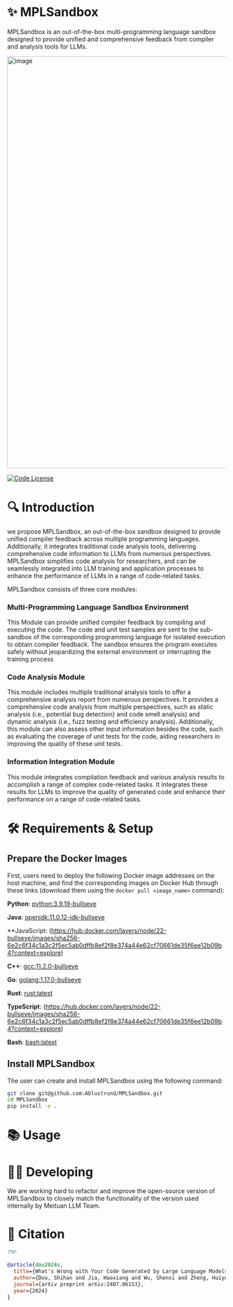 # ✨ MPLSandbox
MPLSandbox is an out-of-the-box multi-programming language sandbox designed to provide unified and comprehensive feedback from compiler and analysis tools for LLMs.


<img width="950" alt="image" src="https://github.com/user-attachments/assets/792e9800-ad98-472a-96ff-b78725f94597">

[![Code License](https://img.shields.io/badge/Code%20License-Apache_2.0-brightgreen.svg)](./LICENSE)


# 🔍 Introduction

we propose MPLSandbox, an out-of-the-box sandbox designed to provide unified compiler feedback across multiple programming languages.
Additionally, it integrates traditional code analysis tools, delivering comprehensive code information to LLMs from numerous perspectives.
MPLSandbox simplifies code analysis for researchers, and can be seamlessly integrated into LLM training and application processes to enhance the performance of LLMs in a range of code-related tasks.

MPLSandbox consists of three core modules: 

### Multi-Programming Language Sandbox Environment

This Module can provide unified compiler feedback by compiling and executing the code.
The code and unit test samples are sent to the sub-sandbox of the corresponding programming language for isolated execution to obtain compiler feedback. 
The sandbox ensures the program executes safely without jeopardizing the external environment or interrupting the training process

### Code Analysis Module

This module includes multiple traditional analysis tools to offer a comprehensive analysis report from numerous perspectives.
It provides a comprehensive code analysis from multiple perspectives, such as static analysis (i.e., potential bug detection} and code smell analysis) and dynamic analysis (i.e., fuzz testing and efficiency analysis).
Additionally, this module can also assess other input information besides the code, such as evaluating the coverage of unit tests for the code, aiding researchers in improving the quality of these unit tests.

### Information Integration Module

This module integrates compilation feedback and various analysis results to accomplish a range of complex code-related tasks.
It integrates these results for LLMs to improve the quality of generated code and enhance their performance on a range of code-related tasks.
    

# 🛠️ Requirements & Setup

## Prepare the Docker Images

First, users need to deploy the following Docker image addresses on the host machine, and find the corresponding images on Docker Hub through these links (download them using the `docker pull <image_name>` command):

**Python**: [python:3.9.19-bullseye](https://hub.docker.com/layers/python/3.9.19-bullseye/images/sha256-bb38c82c9e4d6c67117ff8aeb8c9b77a2d2de4738fdfbfc865b51438cb8f41d7?context=explore)

**Java**: [openjdk:11.0.12-jdk-bullseye](https://hub.docker.com/layers/openjdk/11.0.12-jdk-bullseye/images/sha256-bc7e88c3db7a96fdc3b7e287dcb6aa9aa3de0c0b14a8038d5a2c45e2c8880e41?context=explore)

**JavaScript: (https://hub.docker.com/layers/node/22-bullseye/images/sha256-6e2c6f34c1a3c2f5ec5ab0dffb8ef2f8e374a44e62cf70661de35f6ee12b09b4?context=explore)

**C++**: [gcc:11.2.0-bullseye](https://hub.docker.com/layers/gcc/11.2.0-bullseye/images/sha256-0ae9c0984bb0c3d7c505bfa473b1e176c3e3cb2eebf96336d4b0e90862e8bc11?context=explore)

**Go**: [golang:1.17.0-bullseye](https://hub.docker.com/layers/golang/1.17.0-bullseye/images/sha256-dab485fcf1a09b226f57f803eb5eeb3d0f69ab0cb4e798d9f945637dbcbf3883?context=explore)

**Rust**: [rust:latest](https://hub.docker.com/layers/rust/latest/images/sha256-30452e4b244d9284fef6472be2296f0043fc8cc7eb177ec9db49c77be96ed2b9?context=explore)

**TypeScript**: (https://hub.docker.com/layers/node/22-bullseye/images/sha256-6e2c6f34c1a3c2f5ec5ab0dffb8ef2f8e374a44e62cf70661de35f6ee12b09b4?context=explore)  

**Bash**: [bash:latest](https://hub.docker.com/layers/bitnami/bash/latest/images/sha256-18cba5e86f39c57b649276f18e2cbcb9b07a32d15939687c2b5a3ee49b3a8182?context=explore)


## Install MPLSandbox

The user can create and install MPLSandbox using the following command:

```bash
git clone git@github.com:Ablustrund/MPLSandbox.git
cd MPLSandbox
pip install -e .
```

# 📚 Usage





# 🧑‍💻 Developing
We are working hard to refactor and improve the open-source version of MPLSandbox to closely match the functionality of the version used internally by Meituan LLM Team.

# 👀 Citation

```bibtex
TMP
```

```bibtex
@article{dou2024s,
  title={What's Wrong with Your Code Generated by Large Language Models? An Extensive Study},
  author={Dou, Shihan and Jia, Haoxiang and Wu, Shenxi and Zheng, Huiyuan and Zhou, Weikang and Wu, Muling and Chai, Mingxu and Fan, Jessica and Huang, Caishuang and Tao, Yunbo and others},
  journal={arXiv preprint arXiv:2407.06153},
  year={2024}
}
```


